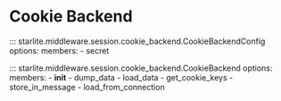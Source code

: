 # Cookie Backend

::: starlite.middleware.session.cookie_backend.CookieBackendConfig
    options:
        members:
            - secret

::: starlite.middleware.session.cookie_backend.CookieBackend
    options:
        members:
            - __init__
            - dump_data
            - load_data
            - get_cookie_keys
            - store_in_message
            - load_from_connection
